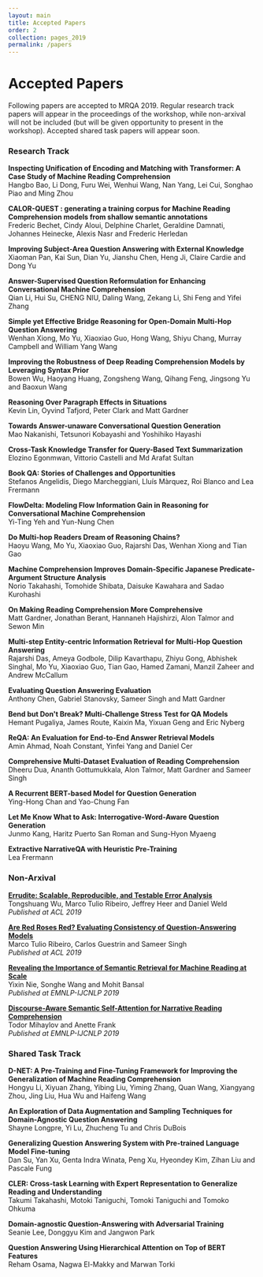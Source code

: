 ```yaml
---
layout: main
title: Accepted Papers
order: 2
collection: pages_2019
permalink: /papers
---
```

# Accepted Papers

Following papers are accepted to MRQA 2019.
Regular research track papers will appear in the proceedings of the workshop,
while non-arxival will not be included (but will be given opportunity to present in the workshop).
Accepted shared task papers will appear soon.

### Research Track

**Inspecting Unification of Encoding and Matching with Transformer: A Case Study of Machine Reading Comprehension**<br>
Hangbo Bao, Li Dong, Furu Wei, Wenhui Wang, Nan Yang, Lei Cui, Songhao Piao and Ming Zhou


**CALOR-QUEST : generating a training corpus for Machine Reading Comprehension models from shallow semantic annotations**<br>
Frederic Bechet, Cindy Aloui, Delphine Charlet, Geraldine Damnati, Johannes Heinecke, Alexis Nasr and Frederic Herledan


**Improving Subject-Area Question Answering with External Knowledge**<br>
Xiaoman Pan, Kai Sun, Dian Yu, Jianshu Chen, Heng Ji, Claire Cardie and Dong Yu


**Answer-Supervised Question Reformulation for Enhancing Conversational Machine Comprehension**<br>
Qian Li, Hui Su, CHENG NIU, Daling Wang, Zekang Li, Shi Feng and Yifei Zhang


**Simple yet Effective Bridge Reasoning for Open-Domain Multi-Hop Question Answering**<br>
Wenhan Xiong, Mo Yu, Xiaoxiao Guo, Hong Wang, Shiyu Chang, Murray Campbell and William Yang Wang


**Improving the Robustness of Deep Reading Comprehension Models by Leveraging Syntax Prior**<br>
Bowen Wu, Haoyang Huang, Zongsheng Wang, Qihang Feng, Jingsong Yu and Baoxun Wang


**Reasoning Over Paragraph Effects in Situations**<br>
Kevin Lin, Oyvind Tafjord, Peter Clark and Matt Gardner


**Towards Answer-unaware Conversational Question Generation**<br>
Mao Nakanishi, Tetsunori Kobayashi and Yoshihiko Hayashi


**Cross-Task Knowledge Transfer for Query-Based Text Summarization**<br>
Elozino Egonmwan, Vittorio Castelli and Md Arafat Sultan


**Book QA: Stories of Challenges and Opportunities**<br>
Stefanos Angelidis, Diego Marcheggiani, Lluís Màrquez, Roi Blanco and Lea Frermann


**FlowDelta: Modeling Flow Information Gain in Reasoning for Conversational Machine Comprehension**<br>
Yi-Ting Yeh and Yun-Nung Chen


**Do Multi-hop Readers Dream of Reasoning Chains?**<br>
Haoyu Wang, Mo Yu, Xiaoxiao Guo, Rajarshi Das, Wenhan Xiong and Tian Gao


**Machine Comprehension Improves Domain-Specific Japanese Predicate-Argument Structure Analysis**<br>
Norio Takahashi, Tomohide Shibata, Daisuke Kawahara and Sadao Kurohashi


**On Making Reading Comprehension More Comprehensive**<br>
Matt Gardner, Jonathan Berant, Hannaneh Hajishirzi, Alon Talmor and Sewon Min


**Multi-step Entity-centric Information Retrieval for Multi-Hop Question Answering**<br>
Rajarshi Das, Ameya Godbole, Dilip Kavarthapu, Zhiyu Gong, Abhishek Singhal, Mo Yu, Xiaoxiao Guo, Tian Gao, Hamed Zamani, Manzil Zaheer and Andrew McCallum


**Evaluating Question Answering Evaluation**<br>
Anthony Chen, Gabriel Stanovsky, Sameer Singh and Matt Gardner


**Bend but Don't Break? Multi-Challenge Stress Test for QA Models**<br>
Hemant Pugaliya, James Route, Kaixin Ma, Yixuan Geng and Eric Nyberg


**ReQA: An Evaluation for End-to-End Answer Retrieval Models**<br>
Amin Ahmad, Noah Constant, Yinfei Yang and Daniel Cer


**Comprehensive Multi-Dataset Evaluation of Reading Comprehension**<br>
Dheeru Dua, Ananth Gottumukkala, Alon Talmor, Matt Gardner and Sameer Singh


**A Recurrent BERT-based Model for Question Generation**<br>
Ying-Hong Chan and Yao-Chung Fan


**Let Me Know What to Ask: Interrogative-Word-Aware Question Generation**<br>
Junmo Kang, Haritz Puerto San Roman and Sung-Hyon Myaeng


**Extractive NarrativeQA with Heuristic Pre-Training**<br>
Lea Frermann


### Non-Arxival
**[Errudite: Scalable, Reproducible, and Testable Error Analysis](https://www.aclweb.org/anthology/P19-1073.pdf)**<br>
Tongshuang Wu, Marco Tulio Ribeiro, Jeffrey Heer and Daniel Weld<br>
*Published at ACL 2019*


**[Are Red Roses Red? Evaluating Consistency of Question-Answering Models](https://www.aclweb.org/anthology/P19-1621.pdf)**<br>
Marco Tulio Ribeiro, Carlos Guestrin and Sameer Singh<br>
*Published at ACL 2019*


**[Revealing the Importance of Semantic Retrieval for Machine Reading at Scale](https://arxiv.org/pdf/1909.08041.pdf)**<br>
Yixin Nie, Songhe Wang and Mohit Bansal<br>
*Published at EMNLP-IJCNLP 2019*



**[Discourse-Aware Semantic Self-Attention for Narrative Reading Comprehension](https://arxiv.org/pdf/1908.10721.pdf)**<br>
Todor Mihaylov and Anette Frank<br>
*Published at EMNLP-IJCNLP 2019*

### Shared Task Track
**D-NET: A Pre-Training and Fine-Tuning Framework for Improving the Generalization of Machine Reading Comprehension**<br>
Hongyu Li, Xiyuan Zhang, Yibing Liu, Yiming Zhang, Quan Wang, Xiangyang Zhou, Jing Liu, Hua Wu and Haifeng Wang


**An Exploration of Data Augmentation and Sampling Techniques for Domain-Agnostic Question Answering**<br>
Shayne Longpre, Yi Lu, Zhucheng Tu and Chris DuBois

**Generalizing Question Answering System with Pre-trained Language Model Fine-tuning**<br>
Dan Su, Yan Xu, Genta Indra Winata, Peng Xu, Hyeondey Kim, Zihan Liu and Pascale Fung

**CLER: Cross-task Learning with Expert Representation to Generalize Reading and Understanding**<br>
Takumi Takahashi, Motoki Taniguchi, Tomoki Taniguchi and Tomoko Ohkuma

**Domain-agnostic Question-Answering with Adversarial Training**<br>
Seanie Lee, Donggyu Kim and Jangwon Park

**Question Answering Using Hierarchical Attention on Top of BERT Features**<br>
Reham Osama, Nagwa El-Makky and Marwan Torki

